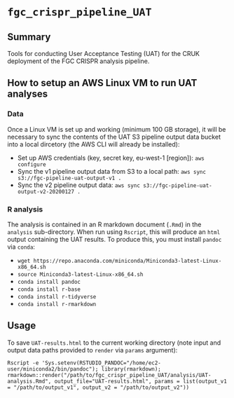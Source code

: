 # `fgc_crispr_pipeline_UAT`

## Summary

Tools for conducting User Acceptance Testing (UAT) for the CRUK deployment of the FGC CRISPR analysis pipeline.

## How to setup an AWS Linux VM to run UAT analyses

### Data
Once a Linux VM is set up and working (minimum 100 GB storage), it will be necessary to sync the contents of the UAT S3 pipeline output data bucket into a local dircetory (the AWS CLI will already be installed):

* Set up AWS credentials (key, secret key, eu-west-1 [region]): `aws configure`
* Sync the v1 pipeline output data from S3 to a local path: `aws sync s3://fgc-pipeline-uat-output-v1 .`
* Sync the v2 pipeline output data: `aws sync s3://fgc-pipeline-uat-output-v2-20200127 .`

### R analysis
The analysis is contained in an R markdown document (`.Rmd`) in the `analysis` sub-directory. When run using `Rscript`, this will produce an `html` output containing the UAT results. To produce this, you must install `pandoc` via `conda`:

* `wget https://repo.anaconda.com/miniconda/Miniconda3-latest-Linux-x86_64.sh`
* `source Miniconda3-latest-Linux-x86_64.sh`
* `conda install pandoc`
* `conda install r-base`
* `conda install r-tidyverse`
* `conda install r-rmarkdown`

## Usage

To save `UAT-results.html` to the current working directory (note input and output data paths provided to `render` via `params` argument):

`Rscript -e 'Sys.setenv(RSTUDIO_PANDOC="/home/ec2-user/miniconda2/bin/pandoc"); library(rmarkdown); rmarkdown::render("/path/to/fgc_crispr_pipeline_UAT/analysis/UAT-analysis.Rmd", output_file="UAT-results.html", params = list(output_v1 = "/path/to/output_v1", output_v2 = "/path/to/output_v2"))`


